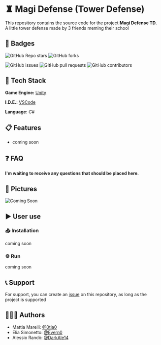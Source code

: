 #	♜ Magi Defense (Tower Defense)

This repository contains the source code for the project **Magi Defense TD**. A little tower defense made by 3 friends meming their school

## 🔰 Badges

![GitHub Repo stars](https://img.shields.io/github/stars/0tia0/Zodiac-Calculator-V2.0?style=social) ![GitHub forks](https://img.shields.io/github/forks/0tia0/Zodiac-Calculator-V2.0?style=social)  

![GitHub issues](https://img.shields.io/github/issues/0tia0/Zodiac-Calculator-V2.0) ![GitHub pull requests](https://img.shields.io/github/issues-pr/0tia0/Zodiac-Calculator-V2.0) ![GitHub contributors](https://img.shields.io/github/contributors/0tia0/Zodiac-Calculator-V2.0)

## 👾 Tech Stack

**Game Engine:** [Unity](https://unity.com/)

**I.D.E.:** [VSCode](https://code.visualstudio.com/)

**Language:** *C#*

## 📋 Features

- coming soon

## ❓ FAQ

#### I'm waiting to receive any questions that should be placed here.

## 📸 Pictures

![Coming Soon](https://via.placeholder.com/468x300?text=Waiting+till+the+code+is+finished)

## ▶️ User use

### 📥 Installation

coming soon

### ⚙️ Run

coming soon

## 📞 Support 

For support, you can create an [issue](https://github.com/0tia0/Magi-Defense-TD/issues) on this repository, as long as the project is supported

## 👨🏻‍💻 Authors

- Mattia Marelli: [@0tia0](https://www.github.com/0tia0)
- Elia Simonetto: [@Evern0](https://www.github.com/Evern0)
- Alessio Randò: [@DarkAle14](https://www.github.com/DarkAle14)
